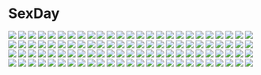 # SexDay
![](https://konachan.com/image/24f7b844cd884f73aca2522c473bbfde/Konachan.com%20-%20158558%202girls%20aqua_eyes%20blush%20braids%20breasts%20brown_eyes%20brown_hair%20long_hair%20navel%20nipple_slip%20nipples%20short_hair%20sky%20suisei_no_gargantia%20tanaka_deshirittoru.jpg)
![](https://konachan.com/image/9670b2fc21d0482d9c5d6e4280ce3574/Konachan.com%20-%20123071%20aoin_%28omegaboost%29%20ass%20breasts%20candy%20chocolate%20cleavage%20flowers%20food%20headband%20original%20pussy%20yellow_eyes.jpg)
![](https://konachan.com/jpeg/610fc18ee2b151659236315d90c9928f/Konachan.com%20-%20102423%20azel%20blue_eyes%20kannagi_rei%20red_hair%20short_hair%20thighhighs%20tie%20twinkle_crusaders.jpg)
![](https://konachan.com/image/42e0297628f5213eaf0f7241ac0b8942/Konachan.com%20-%2029627%20mahou_shoujo_lyrical_nanoha.jpg)
![](https://konachan.com/image/689c55c74933560568b37efc54c168ca/Konachan.com%20-%20171275%20blue_eyes%20blue_hair%20boots%20cape%20cirno%20cosplay%20negiko%20parody%20ribbons%20shingeki_no_kyojin%20short_hair%20sword%20touhou%20weapon.jpg)
![](https://konachan.com/image/2e0c188405b5a31a0acae9f8caf66802/Konachan.com%20-%2087814%20close%20kagamine_rin%20vocaloid%20youmif.jpg)
![](https://konachan.com/image/83c7abf64689294360315402244a0dff/Konachan.com%20-%20218920%20ilya_kuvshinov%20original%20polychromatic.jpg)
![](https://konachan.com/image/e5144c7f725239e789b05dcbb3c08842/Konachan.com%20-%20207179%20animal%20bird%20black_hair%20chain%20nude%20original%20scar%20watermark%20wenqing_yan_%28yuumei_art%29%20wings.jpg)
![](https://konachan.com/image/d2390fc2425389c2095fa905f5b422d1/Konachan.com%20-%20229710%20autumn%20breasts%20brown_eyes%20brown_hair%20cleavage%20headphones%20japanese_clothes%20kimono%20leaves%20machimura_komori%20no_bra%20original%20white.jpg)
![](https://konachan.com/image/c93018773e5d10bbe1f9ccbd84dd4792/Konachan.com%20-%20153803%20butterfly%20flowers%20hat%20hise%20original%20popsicle%20witch_hat.jpg)
![](https://konachan.com/jpeg/32df60536080e2433023d6f1060a4908/Konachan.com%20-%2083831%20amamiya_yuuko%20ef%20ef_a_fairy_tale_of_the_two%20miyamura_miyako.jpg)
![](https://konachan.com/jpeg/46ee5c0df7aabf6447da5caec54c58ec/Konachan.com%20-%20268463%20bloomers%20breasts%20brown_eyes%20cameltoe%20gray_hair%20gym_uniform%20kasugano_sora%20long_hair%20navel%20no_bra%20see_through%20shirt_lift%20twintails%20underboob.jpg)
![](https://konachan.com/image/7408861359003cf349b9fc8b1be04517/Konachan.com%20-%20226849%20hatsune_miku%20lengchan_%28fu626878068%29%20long_hair%20magical_mirai_%28vocaloid%29%20vocaloid.jpg)
![](https://konachan.com/jpeg/61c1cd883a978501f07f9d07e344e2c6/Konachan.com%20-%20256319%20amauzu_kagura%20black_hair%20blush%20cameltoe%20clouds%20fang%20game_cg%20long_hair%20mizuno_sao%20panties%20pulltop%20red_eyes%20sky%20underboob%20underwear.jpg)
![](https://konachan.com/jpeg/aa9dbca05a5d61bbd080c5e79cde0f53/Konachan.com%20-%2094062%20animal_ears%20anus%20breasts%20censored%20cum%20dark_skin%20fang%20foxgirl%20kagehara_hanzow%20nipples%20nude%20pussy%20red_eyes%20tail%20third-party_edit%20white_hair.jpg)
![](https://konachan.com/image/b4ec8f065e0e9f11f6b90a60671ca4b0/Konachan.com%20-%20218706%202girls%20animal_ears%20foxgirl%20granblue_fantasy%20saraki%20socie_%28granblue_fantasy%29%20yuel_%28granblue_fantasy%29.jpg)
![](https://konachan.com/image/35206b8e948dda95c241a3268dea32b7/Konachan.com%20-%20248559%20all_male%20astolfo%20braids%20brat%20fate_apocrypha%20fate_%28series%29%20garter_belt%20gloves%20long_hair%20male%20pink_eyes%20ponytail%20thighhighs%20trap%20wink.jpg)
![](https://konachan.com/jpeg/b0a21e69731315e6890d59d111f94ae2/Konachan.com%20-%2018369%20aoi_umi_no_tristia%20mahou_shoujo_lyrical_nanoha.jpg)
![](https://konachan.com/image/4e45c8ae7ae25fe01fbd96b59d5dfa2f/Konachan.com%20-%20107071%20hyakka_ryouran_samurai_girls%20nitroplus%20ni%CE%B8%20sanada_yukimura_%28hyakka_ryouran%29.jpg)
![](https://konachan.com/jpeg/c317bb6cc2318bf7551194ec9af07b67/Konachan.com%20-%20289741%20agibe%20animal_ears%20black_hair%20catgirl%20fang%20garter_belt%20green_eyes%20karyl%20long_hair%20panties%20purple%20skirt_lift%20thighhighs%20twintails%20underwear%20upskirt.jpg)
![](https://konachan.com/image/0cb8a173382948477d9630d2b8dfb7af/Konachan.com%20-%20278216%20black_hair%20blue_eyes%20blue_hair%20blush%20bow%20breasts%20brown_hair%20dress%20food%20gray_hair%20group%20long_hair%20red_eyes%20short_hair%20skirt%20twintails%20underboob.jpg)
![](https://konachan.com/image/4763285110edcfc4013a6c65c3d2e604/Konachan.com%20-%20180910%20black_hair%20breasts%20cleavage%20dress%20flowers%20gloves%20headdress%20long_hair%20necklace%20orange_eyes%20original%20patipat_asavasena%20rose%20signed%20white.jpg)
![](https://konachan.com/image/8e81cadf285bd56fb6b91e03d38cab7b/Konachan.com%20-%20113220%202girls%20blonde_hair%20bow%20dress%20fang%20flowers%20green_hair%20hat%20ideolo%20kazami_yuuka%20medicine_melancholy%20red_eyes%20sayori%20scan%20scarf%20short_hair%20touhou.jpg)
![](https://konachan.com/image/50e322cae387f24cac3cb3d6b0684588/Konachan.com%20-%2050411%20all_male%20bleach%20male%20ukitake_jyuushirou.jpg)
![](https://konachan.com/jpeg/a08427b1012e27dd06b523fdcf3e365e/Konachan.com%20-%20167051%20blush%20bodysuit%20breasts%20brown_eyes%20izayoi_aki%20long_hair%20navel%20nipples%20open_shirt%20red_hair%20skintight%20third-party_edit%20usaki_%28ama%29%20white%20yu-gi-oh_5d%27s.jpg)
![](https://konachan.com/jpeg/7b0891e29a1eb8bf3632994715c2c0a5/Konachan.com%20-%20129801%20akinoko%20black_hair%20bondage%20game_cg%20ichimakase_otome%20japanese_clothes%20kaminoyu%20ponytail%20red_eyes.jpg)
![](https://konachan.com/jpeg/6236f833b36c52f410c12d0be4c9f106/Konachan.com%20-%20262081%20barefoot%20blonde_hair%20breasts%20dress%20fang%20gloves%20horns%20logo%20long_hair%20nanoless%20navel%20nipples%20nude%20pussy%20tail%20twintails%20uncensored%20watermark%20wink.jpg)
![](https://konachan.com/image/959f86b55df7b04412c2128a088f6b85/Konachan.com%20-%20214559%207th_dragon_2020%20aqua_eyes%20butterfly%20choker%20hatsune_miku%20headband%20long_hair%20thighhighs%20twintails%20vocaloid%20wsman.jpg)
![](https://konachan.com/image/9c75f3ec3998105a69061137be2394ea/Konachan.com%20-%2022015%20miracle_romance_strawberry_scramble%20miraroma%20strawberry_scramble.jpg)
![](https://konachan.com/image/313840c71719e8d24477b1a360eb03bd/Konachan.com%20-%2044155%20clannad%20sakagami_tomoyo.jpg)
![](https://konachan.com/jpeg/1b97360f3b0d7b901472a3d85dabae83/Konachan.com%20-%20131995%20game_cg%20kimishima_ao%20ootori_rena%20otome_ga_tsumugu_koi_no_canvas%20shishidou_chiharu.jpg)
![](https://konachan.com/jpeg/fe86fa64373506ae79f8fae208d9f25f/Konachan.com%20-%2019493%20elfen_lied%20nana_%28elfen_lied%29%20pink_eyes%20pink_hair%20short_hair%20vector.jpg)
![](https://konachan.com/image/1d5f2cb73d1491af6cfe23d8315a2c34/Konachan.com%20-%20115894%20mahou_shoujo_lyrical_nanoha%20takamachi_nanoha.jpg)
![](https://konachan.com/jpeg/2faac55ef906e822b1b31653faac34d6/Konachan.com%20-%2093085%20bike_shorts%20cape%20kannagi_rei%20pink_hair%20purple_eyes%20shorts%20sword%20twinkle_crusaders%20weapon%20yuugiri_nanaka.jpg)
![](https://konachan.com/image/c8275591621fc18057b1ff25ccfde399/Konachan.com%20-%2071998%20hatsune_miku%20twintails%20vocaloid.jpg)
![](https://konachan.com/image/89b0faa86cba7a91812bb9c97f53b107/Konachan.com%20-%2013162%20lunar_wing.jpg)
![](https://konachan.com/jpeg/aad97969445ef001547fcacd9daa8afb/Konachan.com%20-%20259333%20ass%20bath%20black_hair%20breasts%20green_eyes%20long_hair%20n.g.%20nipples%20nude%20original%20ponytail%20snow%20tree%20water%20winter.jpg)
![](https://konachan.com/image/971b1385aa2596ea034ceb8ed65c29c3/Konachan.com%20-%20123869%20bow%20brown_eyes%20brown_hair%20food%20gloves%20halloween%20haruhino_misaki%20hat%20hotchkiss%20nopan%20pumpkin%20takei_ooki%20witch.jpg)
![](https://konachan.com/image/f9d820a53206ec7651975cf8335dc390/Konachan.com%20-%20287031%20bikini%20blue_hair%20blush%20cameltoe%20clouds%20flat_chest%20hoodie%20jouga_maya%20loli%20navel%20niiya%20short_hair%20sky%20swimsuit%20water%20yellow_eyes.jpg)
![](https://konachan.com/image/152d5d71cad3aa4457e9f0b224c7cc93/Konachan.com%20-%20266123%20aqua_eyes%20bed%20blush%20breasts%20cameltoe%20huyumitsu%20long_hair%20nipples%20original%20panties%20purple_hair%20school_uniform%20skirt%20topless%20underwear.jpg)
![](https://konachan.com/image/596b5d7eea705687feb790b9c5e52dcc/Konachan.com%20-%2063545%20favorite%20game_cg%20hoshizora_no_memoria%20tagme.jpg)
![](https://konachan.com/jpeg/3403833e536177500b13380e225acc74/Konachan.com%20-%20128572%202girls%20blue_eyes%20book%20brown_hair%20cube%20drink%20grass%20hirosaki_kanade%20orange_eyes%20pantyhose%20paseri%20pink_hair%20skirt%20sky%20twintails%20your_diary.jpg)
![](https://konachan.com/image/7b2b29aafac1cfc706d4acac2142778c/Konachan.com%20-%2050170%20all_male%20male%20naruto%20uchiha_sasuke.jpg)
![](https://konachan.com/image/df66a253139c2675d031529c5668c5e0/Konachan.com%20-%2024738%20close%20rozen_maiden%20suigintou.jpg)
![](https://konachan.com/image/b373a116d6ce173037a6a391035873ae/Konachan.com%20-%20164291%20aragaki_ayase%20bed%20computer%20edogawakid%20gokou_ruri%20kousaka_kirino%20ore_no_imouto_ga_konna_ni_kawaii_wake_ga_nai%20school_uniform%20shoujo_ai.jpg)
![](https://konachan.com/image/1146e06e69c7b55dd6db5f8329ce1292/Konachan.com%20-%2033817%20binchou-tan%20binchou-tan_%28series%29%20ekusa_takahito.jpg)
![](https://konachan.com/image/22fe2064368e90b50b60becc6e89a81b/Konachan.com%20-%2028956%20fumio%20kuu%20lyrical_lyric%20panties%20red_eyes%20school_uniform%20skirt%20thighhighs%20underwear%20upskirt.jpg)
![](https://konachan.com/image/b7a3efee48c0e35945d222c5daf9e6d4/Konachan.com%20-%2031668%20bed%20blue_hair%20blush%20bra%20favorite%20game_cg%20happy_margaret%21%20kokonoka%20nishinomiya_shizuru%20open_shirt%20panties%20underwear.jpg)
![](https://konachan.com/image/be5a1d90a8d84a467918f9966c073c08/Konachan.com%20-%2077764%20barefoot%20headphones%20long_hair%20neon_genesis_evangelion%20orange_hair%20shorts%20sleeping%20soryu_asuka_langley.jpg)
![](https://konachan.com/image/1392971e91dc58c4b40393d8d185501a/Konachan.com%20-%2048824%20hirasawa_yui%20jpeg_artifacts%20k-on%21.jpg)
![](https://konachan.com/jpeg/d481de78c12ee8f914167f2f2a78e70f/Konachan.com%20-%20295711%20animal%20black_eyes%20cherry%20cigarette%20doll%20drink%20food%20foxgirl%20frog%20fruit%20ice_cream%20loli%20mask%20original%20rias-coast%20shorts%20smoking%20tail%20white_hair.jpg)
![](https://konachan.com/image/9bc28b5be2cfe36ab57a6b05e82e83ab/Konachan.com%20-%2063363%20all_male%20kagamine_len%20macco%20male%20polychromatic%20vocaloid%20white.jpg)
![](https://konachan.com/jpeg/233c27ce50fc8dcbac4ab586e0e859bf/Konachan.com%20-%20275935%20animal%20animal_ears%20aqua_eyes%20breasts%20brown_hair%20choker%20cleavage%20hoodie%20isaka_wasabi%20katana%20navel%20original%20short_hair%20skirt%20sword%20tiger%20weapon.jpg)
![](https://konachan.com/jpeg/96f93d5fe57c00ea2465962122cb0ed6/Konachan.com%20-%20296195%202girls%20aqua_eyes%20black_hair%20censored%20orange_eyes%20original%20otokuyou%20short_hair%20spread_legs%20tattoo%20third-party_edit%20white.jpg)
![](https://konachan.com/jpeg/6038d2c4c829d2859befc7c198006942/Konachan.com%20-%20168726%20blonde_hair%20clouds%20juh-juh%20landscape%20long_hair%20original%20scenic%20signed%20sky.jpg)
![](https://konachan.com/jpeg/fd11fc85024ff0c61ed19e42ba08e62b/Konachan.com%20-%20184832%20bandage%20blue_hair%20bow%20brown_eyes%20brown_hair%20dress%20gray_eyes%20gray_hair%20gwayo%20halo%20hat%20horns%20loli%20original%20skirt%20tail%20thighhighs%20tie%20wink%20yellow_eyes.jpg)
![](https://konachan.com/image/c72d63bf1968fb445d990fbb74c918c1/Konachan.com%20-%20137956%20aqua_eyes%20hosi-gaki%20idolmaster%20idolmaster_cinderella_girls%20long_hair%20nopan%20panties%20phone%20school_uniform%20shibuya_rin%20spread_legs%20underwear.jpg)
![](https://konachan.com/image/38f6578349d096b57b7a4bd1c358df23/Konachan.com%20-%20188885%20brown_hair%20clouds%20dress%20feathers%20long_hair%20original%20realistic%20sky%20sunset%20takashi_mare%20watermark%20wings.jpg)
![](https://konachan.com/jpeg/9db5d342f463f9b218be8ee7b41a1909/Konachan.com%20-%20139755%20aqua_eyes%20asteel_runastia%20astronauts%20blue_hair%20blush%20brown_eyes%20brown_hair%20clouds%20erect%21%20game_cg%20long_hair%20piromizu%20ribbons%20short_hair%20skirt%20sky%20tree.jpg)
![](https://konachan.com/jpeg/905cd4a77b0408e8989e4a2db8972524/Konachan.com%20-%20206602%203d%20animal%20awakawayui%20fish%20hatsune_miku%20long_hair%20tears%20twintails%20vocaloid%20watermark.jpg)
![](https://konachan.com/jpeg/7a9f98340fba5881e2d7c0483cffd5db/Konachan.com%20-%2061746%20long_hair%20polychromatic%20saten_ruiko%20to_aru_kagaku_no_railgun%20to_aru_majutsu_no_index.jpg)
![](https://konachan.com/jpeg/8b9b6b9939765da1b0f407b3b4dd2867/Konachan.com%20-%20174624%202-g%20blush%20fingering%20flat_chest%20game_cg%20long_hair%20masturbation%20nipples%20no_bra%20open_shirt%20panties%20pink_hair%20purple_eyes%20seal-qualia%20twintails%20underwear.jpg)
![](https://konachan.com/image/b2cd6633957d9b003b92ed6469f262da/Konachan.com%20-%2078801%20aqua_eyes%20aqua_hair%20hatsune_miku%20headphones%20long_hair%20skirt%20thighhighs%20tie%20twintails%20vocaloid%20zettai_ryouiki.jpg)
![](https://konachan.com/image/110ebb641f31eddcd705846deb4bd6d6/Konachan.com%20-%20267958%20anthropomorphism%20ass%20barefoot%20bed%20blonde_hair%20flowers%20girls_frontline%20green_eyes%20gun%20kibellin%20panties%20springfield_%28girls_frontline%29%20underwear%20weapon.jpg)
![](https://konachan.com/image/bf891bad4fea0cf52cff3da8f3d2a452/Konachan.com%20-%20133066%20c.z.%20forest%20leaves%20scenic%20touhou%20tree%20water.jpg)
![](https://konachan.com/image/c33b84097f48cf89a36d629b2e182907/Konachan.com%20-%2063584%20censored%20favorite%20game_cg%20hoshizora_no_memoria%20tagme.jpg)
![](https://konachan.com/jpeg/d9c94bf3b1f7548e96b3c469ef59e4e3/Konachan.com%20-%20238306%20girls_und_panzer%20kay_%28girls_und_panzer%29%20pairan%20shorts%20white%20zettai_ryouiki.jpg)
![](https://konachan.com/image/db8292e459e481aa6a9f8f65629611e7/Konachan.com%20-%2019460%20andou_mahoro%20bed%20blue_hair%20green_eyes%20mahoromatic%20panties%20underwear.jpg)
![](https://konachan.com/image/15c7a92d758062123a4b541c4f0e71cb/Konachan.com%20-%20175117%20animal%20boots%20christmas%20night%20original%20panties%20reindeer%20sakais3211%20santa_costume%20sky%20snow%20stars%20thighhighs%20underwear%20winter.jpg)
![](https://konachan.com/image/c556d536cf51790777f10d058da6f117/Konachan.com%20-%2097706%20nude%20tagme%20tattoo%20wet.jpg)
![](https://konachan.com/image/61a6e8459beb309b4535b596d2a9b9f1/Konachan.com%20-%2079241%20hatsune_miku%20miku_append%20twintails%20vocaloid.jpg)
![](https://konachan.com/image/5b15065060e98c8906cfb7b1b66b5d69/Konachan.com%20-%2050215%20akiyama_mio%20guitar%20instrument%20k-on%21.jpg)
![](https://konachan.com/image/7422ec3c1494e8ee6527b9514f6b706a/Konachan.com%20-%20288790%20anus%20ass%20censored%20close%20cum%20daiba_kanon%20god_eater%20lolicept%20nude%20pink_hair%20sex%20short_hair%20thighhighs.jpg)
![](https://konachan.com/jpeg/d22f35c668cee00a8f6d5fe15b4c4550/Konachan.com%20-%20299375%20bikini%20building%20city%20clouds%20flowers%20orange_hair%20original%20scenic%20short_hair%20swimsuit%20yomunashi333.jpg)
![](https://konachan.com/jpeg/50850062a671e7686d679e73b4458331/Konachan.com%20-%2028172%20komori_kiri%20sayonara_zetsubou_sensei.jpg)
![](https://konachan.com/jpeg/feb40a318d4caa4793cecf7191c4c075/Konachan.com%20-%20219199%20gemi%20japanese_clothes%20koutetsujou_no_kabaneri%20lolita_fashion%20mumei_%28kabaneri%29%20torii%20yukata.jpg)
![](https://konachan.com/image/5ca78ab3a9b458e1a0f774c5870d18e5/Konachan.com%20-%2023678%20byousoku_5_centimetre%20car%20night%20nobody%20shinkai_makoto%20sky%20snow%20train%20winter.jpg)
![](https://konachan.com/image/6c2b298f92612b682fd989786fc9df37/Konachan.com%20-%2046846%20animal_ears%20bell%20brown_eyes%20brown_hair%20building%20catgirl%20chen%20dress%20flowers%20food%20landscape%20scenic%20short_hair%20tail%20touhou%20tree.jpg)
![](https://konachan.com/jpeg/cae69da262abce8b3c02fed7a7e694fb/Konachan.com%20-%20216141%20animal%20blue_eyes%20bow%20bubbles%20dress%20fish%20flowers%20gray_hair%20headdress%20long_hair%20necomi%20original%20ribbons%20rose%20sideboob%20underwater%20water.jpg)
![](https://konachan.com/image/f150a9d5977c18a090aa5745f08bc8c7/Konachan.com%20-%2088528%20gamu%20hatsune_miku%20kagamine_len%20lolita_fashion%20male%20trap%20vocaloid.jpg)
![](https://konachan.com/image/2c3b8eb739550abfadb2b174fc3263e9/Konachan.com%20-%20186279%20as109%20ass%20boots%20bow%20bra%20catgirl%20collar%20dress%20fang%20goggles%20group%20hat%20loli%20maid%20miko%20navel%20panties%20skirt%20socks%20stairs%20tie%20touhou%20vampire%20vocaloid%20wings.jpg)
![](https://konachan.com/jpeg/4e809507553e6c9dfc1e2d7b12c18194/Konachan.com%20-%20251538%20asa_project%20bed%20blush%20bra%20brown_hair%20fuyuichi_monme%20game_cg%20komorie_suzu%20navel%20panties%20phone%20red_eyes%20spread_legs%20underwear.jpg)
![](https://konachan.com/image/ee795846f114012c33877b4d7515973f/Konachan.com%20-%20221588%20black_hair%20blush%20breasts%20brown_eyes%20cleavage%20flan_%28seeyouflan%29%20koutetsujou_no_kabaneri%20loli%20mumei_%28kabaneri%29%20navel%20skirt%20twintails.jpg)
![](https://konachan.com/image/ec345daa998649b737e8d0b1b534921b/Konachan.com%20-%2018846%20amami_haruka%20beach%20bikini%20breast_grab%20hagiwara_yukiho%20idolmaster%20kusumegi_shinya%20megami%20minase_iori%20scan%20summer%20swimsuit%20takatsuki_yayoi%20water%20wink.jpg)
![](https://konachan.com/image/b1ac4a309cc7e074faa8d09b25ce9520/Konachan.com%20-%2071031%20barefoot%20caffein%20gray_hair%20long_hair%20red_eyes%20vocaloid%20white%20yowane_haku.jpg)
![](https://konachan.com/jpeg/b56d892b36d380a9d5f7a6c50de9ac82/Konachan.com%20-%20128760%20brown_hair%20game_cg%20giga%20haruhino_misaki%20hotchkiss%20mikoto_akemi%20panties%20school_uniform%20sport%20tennis%20underwear.jpg)
![](https://konachan.com/jpeg/1d51996dca0146874bdf72ee03614340/Konachan.com%20-%20248414%20blonde_hair%20braids%20brat%20chain%20elbow_gloves%20fate_apocrypha%20fate_%28series%29%20gloves%20headdress%20long_hair%20ponytail%20purple_eyes%20sword%20thighhighs%20weapon.jpg)
![](https://konachan.com/jpeg/78913c7379dd8df508834e04074650a4/Konachan.com%20-%20141324%202girls%20black_hair%20bra%20brown_hair%20cuteg%20houshou_yuzurina%20kannagi_miyabi%20kono_naka_ni_hitori_imouto_ga_iru%21%20nopan%20twintails%20underwear%20undressing%20white.jpg)
![](https://konachan.com/image/dc62ad0d005c9cd8f7a501cca9e2a1e6/Konachan.com%20-%20222058%20original%20polychromatic%20wayukako.jpg)
![](https://konachan.com/image/353d06ac029473ecbb0e5f1a76948778/Konachan.com%20-%20279281%20ass%20blonde_hair%20fate_%28series%29%20illyasviel_von_einzbern%20jpeg_artifacts%20long_hair%20nude%20onsen%20red_eyes%20sugiyuu%20towel%20water%20watermark.jpg)
![](https://konachan.com/image/a343498bcf48b2b693f91bc331b2e828/Konachan.com%20-%20213102%20aqua_eyes%20bow%20butterfly%20cherry_blossoms%20elsword%20flowers%20ginyu%20long_hair%20lu_%28elsword%29%20pointed_ears%20white_hair.jpg)
![](https://konachan.com/image/53320a472563f3663f65f9fcf3aabeef/Konachan.com%20-%2042106%20kirisame_marisa%20touhou%20witch.jpg)
![](https://konachan.com/image/7a98af4b66f2ccadb02ce23c6c955329/Konachan.com%20-%20102684%20animal_ears%20breasts%20cleavage%20foxgirl%20japanese_clothes%20kuroneko_sakon%20multiple_tails%20no_bra%20nopan%20original%20red_eyes%20tail.jpg)
![](https://konachan.com/image/f72ca1a76df62da5bd6a99665b31e756/Konachan.com%20-%20302422%20aqua_eyes%20aqua_hair%20atdan%20ball%20blush%20breasts%20cleavage%20cropped%20dress%20feathers%20halo%20long_hair%20planet%20ribbons%20space%20stars%20twintails%20vocaloid%20wings.jpg)
![](https://konachan.com/image/b85113d3cc7ecadbc5b4cc2119f8dfab/Konachan.com%20-%20201946%20amagi_brilliant_park%20brown_hair%20cait%20gray%20gun%20long_hair%20sento_isuzu%20skirt%20thighhighs%20weapon%20yellow_eyes.jpg)
![](https://konachan.com/jpeg/c37727b12fd813dc19e7ba99b7ae9167/Konachan.com%20-%2077691%20game_cg%20iro_ni_ide_ni_keri_waga_koi_wa%20kaede_yuzuna%20narumi_yuu%20pantyhose%20school_uniform%20windmill_%28company%29.jpg)
![](https://konachan.com/jpeg/f7db2d4602f7773f07c2cfbc06c456c5/Konachan.com%20-%20301447%20alicecrazy%20blush%20breasts%20brown_hair%20butterfly%20flowers%20navel%20nipples%20nude%20original%20short_hair%20sunflower.jpg)
![](https://konachan.com/jpeg/69209eb67b685108a4068cdcb6a376b9/Konachan.com%20-%2075002%20armor%20blood%20blue_eyes%20boots%20bunnygirl%20dress%20group%20gun%20hat%20inaba_tewi%20leaves%20long_hair%20magic%20pink_eyes%20red_eyes%20ribbons%20skirt%20tie%20touhou%20weapon.jpg)
![](https://konachan.com/jpeg/a4d12b1940fd30fba923a93cb0485bc4/Konachan.com%20-%20148911%20black_hair%20blush%20breasts%20censored%20game_cg%20lactation%20long_hair%20nipples%20nude%20onsen%20penis%20pink_eyes%20pussy%20sex%20snow%20snowman%20squeez%20water%20wet%20yuibi.jpg)
![](https://konachan.com/image/15f1061e4a0c41db11f51cd02f0f0283/Konachan.com%20-%20172060%20animal_ears%20barefoot%20blush%20catgirl%20glasses%20gokou_ruri%20herunin%20ore_no_imouto_ga_konna_ni_kawaii_wake_ga_nai%20purple_eyes%20purple_hair%20tail%20white.jpg)

